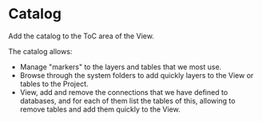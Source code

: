 # Catalog

Add the catalog to the ToC area of the View.

The catalog allows:

* Manage "markers" to the layers and tables that we most use.
* Browse through the system folders to add quickly layers to the View or tables to the Project.
* View, add and remove the connections that we have defined to databases, and for each of them list the tables of this, allowing to remove tables and add them quickly to the View.

